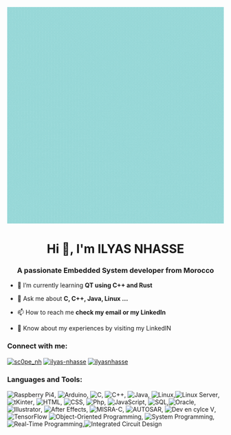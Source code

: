 <center>
<img src="https://github.com/scopenhasse/scopenhasse/blob/main/mygif.gif" alt="Here is a little bit about me!" d>
</center>
<h1 align="center">Hi 👋, I'm ILYAS NHASSE</h1>
<h3 align="center">A passionate Embedded System developer from Morocco</h3>

- 🌱 I’m currently learning **QT using C++ and Rust**

- 💬 Ask me about **C, C++, Java, Linux ...**

- 📫 How to reach me **check my email or my LinkedIn**

- 📄 Know about my experiences by visiting my LinkedIN

<h3 align="left">Connect with me:</h3>
<p align="left">
<a href="https://twitter.com/sc0pe_nh" target="blank"><img align="center" src="https://raw.githubusercontent.com/rahuldkjain/github-profile-readme-generator/master/src/images/icons/Social/twitter.svg" alt="sc0pe_nh" height="30" width="40" /></a>
<a href="https://linkedin.com/in/ilyas-nhasse" target="blank"><img align="center" src="https://raw.githubusercontent.com/rahuldkjain/github-profile-readme-generator/master/src/images/icons/Social/linked-in-alt.svg" alt="ilyas-nhasse" height="30" width="40" /></a>
<a href="https://www.behance.net/ilyasnhasse" target="blank"><img align="center" src="https://raw.githubusercontent.com/rahuldkjain/github-profile-readme-generator/master/src/images/icons/Social/behance.svg" alt="ilyasnhasse" height="30" width="40" /></a>
</p>

<h3 align="left">Languages and Tools:</h3>

![Raspberry Pi4](https://img.icons8.com/color/48/000000/raspberry-pi.png), ![Arduino](https://img.icons8.com/color/48/000000/arduino.png), ![C](https://img.icons8.com/color/48/000000/c-programming.png), ![C++](https://img.icons8.com/color/48/000000/c-plus-plus-logo.png), ![Java](https://img.icons8.com/color/48/000000/java-coffee-cup-logo.png),
![Linux](https://img.icons8.com/color/48/000000/linux.png),![Linux Server](https://img.icons8.com/color/48/000000/server.png), ![tKinter](https://img.icons8.com/color/48/000000/python.png), ![HTML](https://img.icons8.com/color/48/000000/html-5.png), ![CSS](https://img.icons8.com/color/48/000000/css3.png), ![Php](https://img.icons8.com/officel/48/000000/php-logo.png), ![JavaScript](https://img.icons8.com/color/48/000000/javascript.png), ![SQL](https://img.icons8.com/color/48/000000/sql.png),![Oracle](https://img.icons8.com/color/48/000000/oracle-logo.png),![Illustrator](https://img.icons8.com/color/48/000000/adobe-illustrator.png), ![After Effects](https://img.icons8.com/color/48/000000/adobe-after-effects.png), ![MISRA-C](https://img.icons8.com/color/48/000000/code-file.png), ![AUTOSAR](https://img.icons8.com/office/48/000000/automotive.png), ![Dev en cylce V](https://img.icons8.com/dusk/48/000000/code-file.png), ![TensorFlow](https://img.icons8.com/color/48/000000/tensorflow.png) ![Object-Oriented Programming](https://img.icons8.com/color/48/000000/class.png), ![System Programming](https://img.icons8.com/color/48/000000/source-code.png), ![Real-Time Programming](https://img.icons8.com/color/48/000000/clock.png),![Integrated Circuit Design](https://img.icons8.com/officel/48/000000/integrated-circuit.png)
